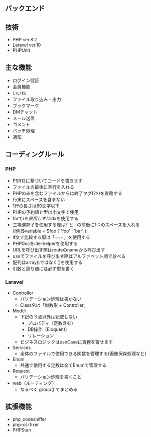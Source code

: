## バックエンド

## 技術
- PHP ver.8.2
- Laravel ver.10
- PHPUnit

## 主な機能
- ログイン認証
- 会員機能
- いいね
- ファイル取り込み・出力
- ブックマーク
- DMチャット
- メール送信
- コメント
- バッチ処理
- 通知

## コーディングルール
### PHP
- PSR12に基づいてコードを書きます
- ファイルの最後に空行を入れる
- PHPのみを含むファイルからは終了タグ(?>)を省略する
- 行末にスペースを含まない
- 1行の長さは80文字以下
- PHPの予約語と型は小文字で使用
- forで$iを使用しずに$idxを使用する
- 三項演算子を使用する際は? と : の前後に1つのスペースを入れる([例]$variable = $foo ? 'foo' : 'bar';)
- if文で比較する際は「===」を使用する
- PHPDocをide-helperを使用する
- URLを呼び出す際はrouteのnameから呼び出す
- useでファイルを呼び出す際はアルファベット順で並べる
- 配列はarray()ではなく[]を使用する
- 引数と戻り値には必ず型を書く
### Laravel
- Controller
    - バリデーション処理は書かない
    - Class名は「単数形 + Controller」
- Model
    - 下記の３点以外は記載しない
        - プロパティ（定数含む）
        - DB操作（Eloquent）
        - リレーション
    - ビジネスロジックはuseCaseに責務を寄せます
- Services
    - 全体のファイルで使用できる関数を管理する(画像保存処理など)
- Enum
    - 共通で使用する定数は全てEnumで管理する
- Request
    - バリデーション処理を書くこと
- web（ルーティング）
    - なるべく group() でまとめる

## 拡張機能
- php_codesniffer
- php-cs-fixer
- PHPStan
